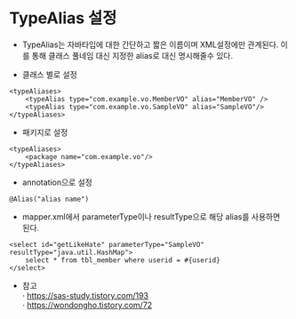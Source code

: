 # TypeAlias 설정<br>

- TypeAlias는 자바타입에 대한 간단하고 짧은 이름이며 XML설정에만 관계된다. 이를 통해 클래스 풀네임 대신 지정한 alias로 대신 명시해줄수 있다.<br>

- 클래스 별로 설정
~~~
<typeAliases>
	<typeAlias type="com.example.vo.MemberVO" alias="MemberVO" />
	<typeAlias type="com.example.vo.SampleVO" alias="SampleVO"/>
</typeAliases>
~~~

- 패키지로 설정
~~~
<typeAliases>
	<package name="com.example.vo"/> 
</typeAliases>
~~~

- annotation으로 설정
~~~
@Alias("alias name")
~~~

- mapper.xml에서 parameterType이나 resultType으로 해당 alias를 사용하면 된다.<br>
~~~
<select id="getLikeHate" parameterType="SampleVO" resultType="java.util.HashMap">
	select * from tbl_member where userid = #{userid}
</select>
~~~

- 참고<br>
· https://sas-study.tistory.com/193<br>
· https://wondongho.tistory.com/72<br>